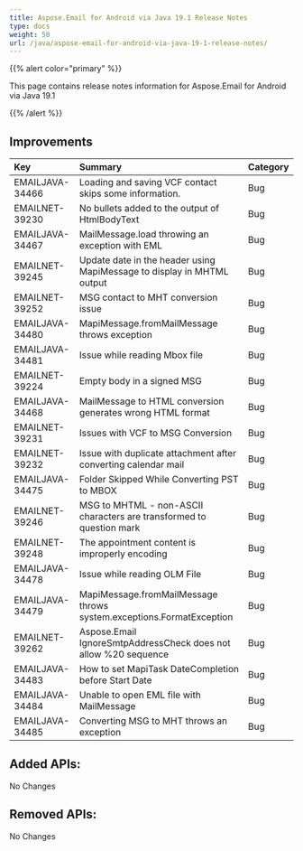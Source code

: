 ```yaml
---
title: Aspose.Email for Android via Java 19.1 Release Notes
type: docs
weight: 50
url: /java/aspose-email-for-android-via-java-19-1-release-notes/
---
```


{{% alert color="primary" %}} 

This page contains release notes information for Aspose.Email for Android via Java 19.1

{{% /alert %}} 
## **Improvements**


|**Key**|**Summary**|**Category**|
| :- | :- | :- |
|EMAILJAVA-34466|Loading and saving VCF contact skips some information.|Bug|
|EMAILNET-39230|No bullets added to the output of HtmlBodyText|Bug|
|EMAILJAVA-34467|MailMessage.load throwing an exception with EML|Bug|
|EMAILNET-39245|Update date in the header using MapiMessage to display in MHTML output|Bug|
|EMAILNET-39252|MSG contact to MHT conversion issue|Bug|
|EMAILJAVA-34480|MapiMessage.fromMailMessage throws exception|Bug|
|EMAILJAVA-34481|Issue while reading Mbox file|Bug|
|EMAILNET-39224|Empty body in a signed MSG|Bug|
|EMAILJAVA-34468|MailMessage to HTML conversion generates wrong HTML format|Bug|
|EMAILNET-39231|Issues with VCF to MSG Conversion|Bug|
|EMAILNET-39232|Issue with duplicate attachment after converting calendar mail|Bug|
|EMAILJAVA-34475|Folder Skipped While Converting PST to MBOX|Bug|
|EMAILNET-39246|MSG to MHTML - non-ASCII characters are transformed to question mark|Bug|
|EMAILNET-39248|The appointment content is improperly encoding|Bug|
|EMAILJAVA-34478|Issue while reading OLM File|Bug|
|EMAILJAVA-34479|MapiMessage.fromMailMessage throws system.exceptions.FormatException|Bug|
|EMAILNET-39262|Aspose.Email IgnoreSmtpAddressCheck does not allow %20 sequence|Bug|
|EMAILJAVA-34483|How to set MapiTask DateCompletion before Start Date|Bug|
|EMAILJAVA-34484|Unable to open EML file with MailMessage|Bug|
|EMAILJAVA-34485|Converting MSG to MHT throws an exception|Bug|

## **Added APIs:**
No Changes
## **Removed APIs:**
No Changes
